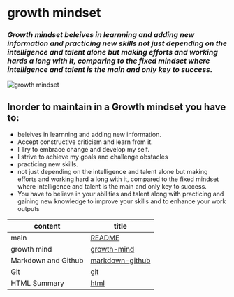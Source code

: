 #  growth mindset
### ***Growth mindset beleives in learnning and adding new information and practicing new skills not just depending on the intelligence and talent alone but making efforts and working hards a long with it, comparing to the fixed mindset where intelligence and talent is the main and only key to success.***

![growth mindset](https://www.utdanacenter.org/sites/default/files/inline-images/growthMindsets-2.jpg )

## **Inorder to maintain in a Growth mindset you have to:**
- beleives in learnning and adding new information.
- Accept constructive criticism and learn from it.
- I Try to embrace change and develop my self.
- I strive to achieve my goals and challenge obstacles
- practicing new skills.
- not just depending on the intelligence and talent alone but making efforts and working hard a long with it, compared to the fixed mindset where intelligence and talent is the main and only key to success.
- You have to believe in your abilities and talent along with practicing and gaining new knowledge to improve your skills and to enhance your work outputs

content  | title
------------ | -------------
main       | [README](https://amna-alhammad.github.io/reading-notes/)
growth mind   | [growth-mind](https://amna-alhammad.github.io/reading-notes/growth-mind/)
Markdown and Github       |[markdown-github](https://amna-alhammad.github.io/reading-notes/markdown-github/)
Git          |[git](https://amna-alhammad.github.io/reading-notes/git/)
HTML Summary     |[html](https://amna-alhammad.github.io/reading-notes/html/)
